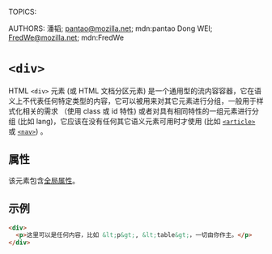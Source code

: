 TOPICS: <div>
AUTHORS: 潘韬; pantao@mozilla.net; mdn:pantao
         Dong WEI; FredWe@mozilla.net; mdn:FredWe

# `<div>`

HTML `<div>` 元素 (或 HTML 文档分区元素) 是一个通用型的流内容容器，它在语义上不代表任何特定类型的内容，它可以被用来对其它元素进行分组，一般用于样式化相关的需求
（使用 class 或 id 特性) 或者对具有相同特性的一组元素进行分组 (比如 lang)，它应该在没有任何其它语义元素可用时才使用
(比如 [`<article>`](/zh-hans/webfrontend/<article>) 或 [`<nav>`](/zh-hans/webfrontend/<nav>)) 。

## 属性

该元素包含[全局属性](/zh-hans/webfrontend/HTML_Global_Attributes)。

## 示例

```html
<div>
  <p>这里可以是任何内容，比如 &lt;p&gt;, &lt;table&gt;，一切由你作主。</p>
</div>
```
